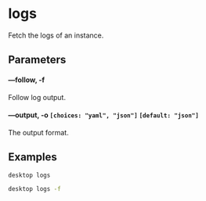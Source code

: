 # logs

Fetch the logs of an instance.

## Parameters

#### &ndash;&ndash;follow, -f

Follow log output.

#### &ndash;&ndash;output, -o `[choices: "yaml", "json"]` `[default: "json"]`

The output format.

## Examples

<code-group>
<code-block title="Get logs">

```bash
desktop logs
```

</code-block>
<code-block title="Follow logs">

```bash
desktop logs -f
```

</code-block>
</code-group>
